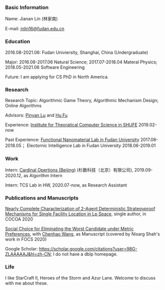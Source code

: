 ### Basic Information

Name: Jianan Lin (林家南)

E-mail: jnlin16@fudan.edu.cn

### Education

2016.08-2021.06: Fudan Univiersity, Shanghai, China (Undergraduate)

Major: 2016.08-2017.06 Natural Science; 2017.07-2018.04 Materal Physics; 2018.05-2021.06 Software Engineering

Future: I am applying for CS PhD in North America.

### Research

Research Topic: Algorithmic Game Theory, Algorithmic Mechanism Design; Online Algorithms

Advisors: [Pinyan Lu](http://itcs.shufe.edu.cn/pinyan/) and [Hu Fu](https://www.fuhuthu.com/)

Experience: [Institute for Theoratical Computer Science in SHUFE](http://itcs.shufe.edu.cn/) 2019.02-now

Past Experience: [Functional Nanomaterial Lab in Fudan University](http://ms.fudan.edu.cn/fxs/index.html) 2017.08-2018.05；
Electornic Intelligence Lab in Fudan University 2018.06-2019.01

### Work

Intern: [Cardinal Opertions (Beijing)](https://www.shanshu.ai/) (杉数科技（北京）有限公司), 2019.09-2020.12, as Algorithm Intern

Intern: TCS Lab in HW, 2020.07-now, as Research Assistant

### Publications and Manuscripts

[Nearly Complete Characterization of 2-Agent Deterministic Strategyproof Mechanisms for Single Facility Location in Lp Space](https://arxiv.org/abs/2011.13133), single author, in COCOA 2020

[Social Choice for Eliminating the Worst Candidate under Metric Preferences](https://github.com/LinJianan/A-Manuscript-of-Social-Choice), with [Chenhao Wang](https://scholars.cityu.edu.hk/en/persons/chenhao-wang(032e2793-ef16-4e12-90ea-54b6ccf27e22).html), as Manuscript (covered by Nisarg Shah's work in FOCS 2020)

Google Scholar: https://scholar.google.com/citations?user=98G-ZLAAAAAJ&hl=zh-CN; I do not have a dblp homepage.

### Life

I like StarCraft II, Heroes of the Storm and Azur Lane. Welcome to discuss with me about these.
